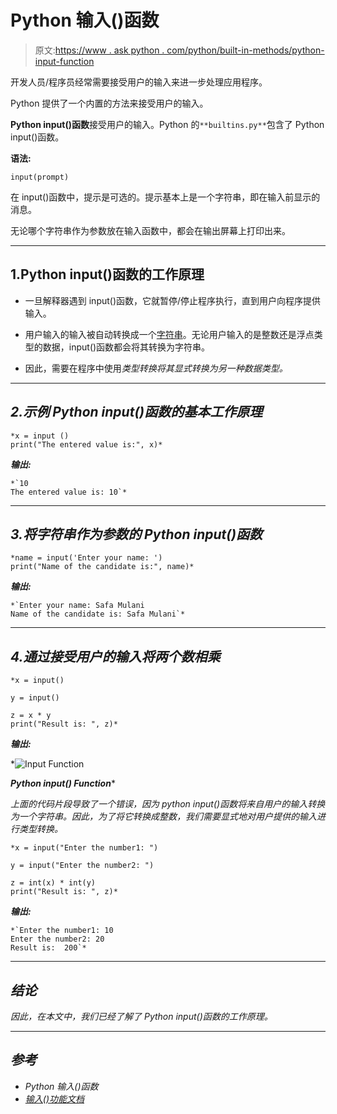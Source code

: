 # Python 输入()函数

> 原文:[https://www . ask python . com/python/built-in-methods/python-input-function](https://www.askpython.com/python/built-in-methods/python-input-function)

开发人员/程序员经常需要接受用户的输入来进一步处理应用程序。

Python 提供了一个内置的方法来接受用户的输入。

**Python input()函数**接受用户的输入。Python 的`**builtins.py**`包含了 Python input()函数。

**语法:**

```
input(prompt)
```

在 input()函数中，提示是可选的。提示基本上是一个字符串，即在输入前显示的消息。

无论哪个字符串作为参数放在输入函数中，都会在输出屏幕上打印出来。

* * *

## 1.Python input()函数的工作原理

*   一旦解释器遇到 input()函数，它就暂停/停止程序执行，直到用户向程序提供输入。

*   用户输入的输入被自动转换成一个[字符串](https://www.askpython.com/python/string/python-string-functions)。无论用户输入的是整数还是浮点类型的数据，input()函数都会将其转换为字符串。

*   因此，需要在程序中使用*类型转换将其显式转换为另一种数据类型。*

* * *

## *2.示例 Python input()函数的基本工作原理*

```
*x = input () 
print("The entered value is:", x)* 
```

***输出:***

```
*`10
The entered value is: 10`*
```

* * *

## *3.将字符串作为参数的 Python input()函数*

```
*name = input('Enter your name: ')
print("Name of the candidate is:", name)* 
```

***输出:***

```
*`Enter your name: Safa Mulani
Name of the candidate is: Safa Mulani`*
```

* * *

## *4.通过接受用户的输入将两个数相乘*

```
*x = input()

y = input()

z = x * y
print("Result is: ", z)* 
```

***输出:***

*![Input Function](../Images/9d6d9d1385e8392d367b6f33b26a6c34.png)

***Python input() Function**** 

*上面的代码片段导致了一个错误，因为 python input()函数将来自用户的输入转换为一个字符串。因此，为了将它转换成整数，我们需要显式地对用户提供的输入进行类型转换。*

```
*x = input("Enter the number1: ")

y = input("Enter the number2: ")

z = int(x) * int(y)
print("Result is: ", z)* 
```

***输出:***

```
*`Enter the number1: 10
Enter the number2: 20
Result is:  200`*
```

* * *

## *结论*

*因此，在本文中，我们已经了解了 Python input()函数的工作原理。*

* * *

## *参考*

*   *Python 输入()函数*
*   *[输入()功能文档](https://docs.python.org/3/library/functions.html#input)*